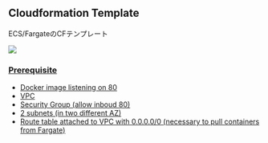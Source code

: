 ## Cloudformation Template

ECS/FargateのCFテンプレート

<a href="https://ap-northeast-1.console.aws.amazon.com/cloudformation/home?region=ap-northeast-1#/stacks/create/review?templateURL=https://kim-test-circleci-book-cf-template.s3-ap-northeast-1.amazonaws.com/ecs_fargate_cf.yml"><img src="https://s3.amazonaws.com/cloudformation-examples/cloudformation-launch-stack.png">

### Prerequisite

- Docker image listening on 80
- VPC
- Security Group (allow inboud 80)
- 2 subnets (in two different AZ)
- Route table attached to VPC with 0.0.0.0/0 (necessary to pull containers from Fargate)
